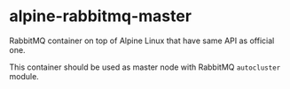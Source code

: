 # alpine-rabbitmq-master
RabbitMQ container on top of Alpine Linux that have same API as official one.

This container should be used as master node with RabbitMQ `autocluster` module.
